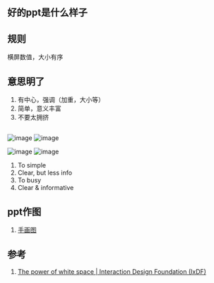 ## 好的ppt是什么样子

## 规则
  横屏数值，大小有序
## 意思明了
 1. 有中心，强调（加重，大小等）
 2. 简单，意义丰富
 3. 不要太拥挤
## 

![image](https://user-images.githubusercontent.com/9961069/122495649-fdc2dd00-d01c-11eb-9d27-50df62fcd0a4.png)
![image](https://user-images.githubusercontent.com/9961069/122495659-03202780-d01d-11eb-9b1f-c22f02c01b7f.png)

![image](https://user-images.githubusercontent.com/9961069/122495501-bccac880-d01c-11eb-904f-e2cdc4886d08.png)
![image](https://user-images.githubusercontent.com/9961069/122495519-c3594000-d01c-11eb-8190-704b4bfed269.png)


1. To simple
2. Clear, but less info
3. To busy
4. Clear & informative


## ppt作图
1. [手画图](https://excalidraw.com/)
## 参考
1. [The power of white space | Interaction Design Foundation (IxDF)](https://www.interaction-design.org/literature/article/the-power-of-white-space)
